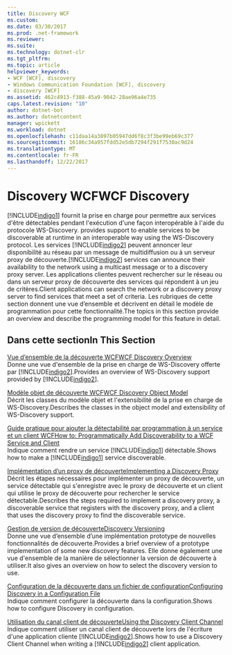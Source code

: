```yaml
---
title: Discovery WCF
ms.custom: 
ms.date: 03/30/2017
ms.prod: .net-framework
ms.reviewer: 
ms.suite: 
ms.technology: dotnet-clr
ms.tgt_pltfrm: 
ms.topic: article
helpviewer_keywords:
- WCF [WCF], discovery
- Windows Communication Foundation [WCF], discovery
- discovery [WCF]
ms.assetid: 462c4913-f388-45a9-9042-28ae96a4e735
caps.latest.revision: "10"
author: dotnet-bot
ms.author: dotnetcontent
manager: wpickett
ms.workload: dotnet
ms.openlocfilehash: c11daa14a3897b05947dd6f8c3f3be99eb69c377
ms.sourcegitcommit: 16186c34a957fdd52e5db7294f291f7530ac9d24
ms.translationtype: MT
ms.contentlocale: fr-FR
ms.lasthandoff: 12/22/2017
---
```

# <a name="wcf-discovery"></a><span data-ttu-id="dcf6d-102">Discovery WCF</span><span class="sxs-lookup"><span data-stu-id="dcf6d-102">WCF Discovery</span></span>
[!INCLUDE[indigo1](../../../../includes/indigo1-md.md)]<span data-ttu-id="dcf6d-103"> fournit la prise en charge pour permettre aux services d'être détectables pendant l'exécution d'une façon interopérable à l'aide du protocole WS-Discovery.</span><span class="sxs-lookup"><span data-stu-id="dcf6d-103"> provides support to enable services to be discoverable at runtime in an interoperable way using the WS-Discovery protocol.</span></span> <span data-ttu-id="dcf6d-104">Les services [!INCLUDE[indigo2](../../../../includes/indigo2-md.md)] peuvent annoncer leur disponibilité au réseau par un message de multidiffusion ou à un serveur proxy de découverte.</span><span class="sxs-lookup"><span data-stu-id="dcf6d-104">[!INCLUDE[indigo2](../../../../includes/indigo2-md.md)] services can announce their availability to the network using a multicast message or to a discovery proxy server.</span></span> <span data-ttu-id="dcf6d-105">Les applications clientes peuvent rechercher sur le réseau ou dans un serveur proxy de découverte des services qui répondent à un jeu de critères.</span><span class="sxs-lookup"><span data-stu-id="dcf6d-105">Client applications can search the network or a discovery proxy server to find services that meet a set of criteria.</span></span> <span data-ttu-id="dcf6d-106">Les rubriques de cette section donnent une vue d’ensemble et décrivent en détail le modèle de programmation pour cette fonctionnalité.</span><span class="sxs-lookup"><span data-stu-id="dcf6d-106">The topics in this section provide an overview and describe the programming model for this feature in detail.</span></span>  
  
## <a name="in-this-section"></a><span data-ttu-id="dcf6d-107">Dans cette section</span><span class="sxs-lookup"><span data-stu-id="dcf6d-107">In This Section</span></span>  
 [<span data-ttu-id="dcf6d-108">Vue d’ensemble de la découverte WCF</span><span class="sxs-lookup"><span data-stu-id="dcf6d-108">WCF Discovery Overview</span></span>](../../../../docs/framework/wcf/feature-details/wcf-discovery-overview.md)  
 <span data-ttu-id="dcf6d-109">Donne une vue d'ensemble de la prise en charge de WS-Discovery offerte par [!INCLUDE[indigo2](../../../../includes/indigo2-md.md)].</span><span class="sxs-lookup"><span data-stu-id="dcf6d-109">Provides an overview of WS-Discovery support provided by [!INCLUDE[indigo2](../../../../includes/indigo2-md.md)].</span></span>  
  
 [<span data-ttu-id="dcf6d-110">Modèle objet de découverte WCF</span><span class="sxs-lookup"><span data-stu-id="dcf6d-110">WCF Discovery Object Model</span></span>](../../../../docs/framework/wcf/feature-details/wcf-discovery-object-model.md)  
 <span data-ttu-id="dcf6d-111">Décrit les classes du modèle objet et l'extensibilité de la prise en charge de WS-Discovery.</span><span class="sxs-lookup"><span data-stu-id="dcf6d-111">Describes the classes in the object model and extensibility of WS-Discovery support.</span></span>  
  
 [<span data-ttu-id="dcf6d-112">Guide pratique pour ajouter la détectabilité par programmation à un service et un client WCF</span><span class="sxs-lookup"><span data-stu-id="dcf6d-112">How to: Programmatically Add Discoverability to a WCF Service and Client</span></span>](../../../../docs/framework/wcf/feature-details/how-to-programmatically-add-discoverability-to-a-wcf-service-and-client.md)  
 <span data-ttu-id="dcf6d-113">Indique comment rendre un service [!INCLUDE[indigo1](../../../../includes/indigo1-md.md)] détectable.</span><span class="sxs-lookup"><span data-stu-id="dcf6d-113">Shows how to make a [!INCLUDE[indigo1](../../../../includes/indigo1-md.md)] service discoverable.</span></span>  
  
 [<span data-ttu-id="dcf6d-114">Implémentation d’un proxy de découverte</span><span class="sxs-lookup"><span data-stu-id="dcf6d-114">Implementing a Discovery Proxy</span></span>](../../../../docs/framework/wcf/feature-details/implementing-a-discovery-proxy.md)  
 <span data-ttu-id="dcf6d-115">Décrit les étapes nécessaires pour implémenter un proxy de découverte, un service détectable qui s'enregistre avec le proxy de découverte et un client qui utilise le proxy de découverte pour rechercher le service détectable.</span><span class="sxs-lookup"><span data-stu-id="dcf6d-115">Describes the steps required to implement a discovery proxy, a discoverable service that registers with the discovery proxy, and a client that uses the discovery proxy to find the discoverable service.</span></span>  
  
 [<span data-ttu-id="dcf6d-116">Gestion de version de découverte</span><span class="sxs-lookup"><span data-stu-id="dcf6d-116">Discovery Versioning</span></span>](../../../../docs/framework/wcf/feature-details/discovery-versioning.md)  
 <span data-ttu-id="dcf6d-117">Donne une vue d’ensemble d’une implémentation prototype de nouvelles fonctionnalités de découverte.</span><span class="sxs-lookup"><span data-stu-id="dcf6d-117">Provides a brief overview of a prototype implementation of some new discovery features.</span></span> <span data-ttu-id="dcf6d-118">Elle donne également une vue d'ensemble de la manière de sélectionner la version de découverte à utiliser.</span><span class="sxs-lookup"><span data-stu-id="dcf6d-118">It also gives an overview on how to select the discovery version to use.</span></span>  
  
 [<span data-ttu-id="dcf6d-119">Configuration de la découverte dans un fichier de configuration</span><span class="sxs-lookup"><span data-stu-id="dcf6d-119">Configuring Discovery in a Configuration File</span></span>](../../../../docs/framework/wcf/feature-details/configuring-discovery-in-a-configuration-file.md)  
 <span data-ttu-id="dcf6d-120">Indique comment configurer la découverte dans la configuration.</span><span class="sxs-lookup"><span data-stu-id="dcf6d-120">Shows how to configure Discovery in configuration.</span></span>  
  
 [<span data-ttu-id="dcf6d-121">Utilisation du canal client de découverte</span><span class="sxs-lookup"><span data-stu-id="dcf6d-121">Using the Discovery Client Channel</span></span>](../../../../docs/framework/wcf/feature-details/using-the-discovery-client-channel.md)  
 <span data-ttu-id="dcf6d-122">Indique comment utiliser un canal client de découverte lors de l'écriture d'une application cliente [!INCLUDE[indigo2](../../../../includes/indigo2-md.md)].</span><span class="sxs-lookup"><span data-stu-id="dcf6d-122">Shows how to use a Discovery Client Channel when writing a [!INCLUDE[indigo2](../../../../includes/indigo2-md.md)] client application.</span></span>
